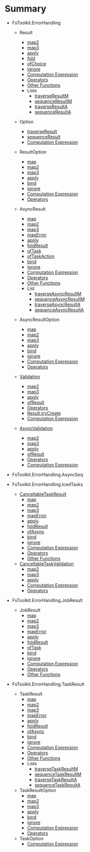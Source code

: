 # Summary

* FsToolkit.ErrorHandling
  * Result
    * [map2](result/map2.md)
    * [map3](result/map3.md)
    * [apply](result/apply.md)
    * [fold](result/fold.md)
    * [ofChoice](result/ofChoice.md)
    * [ignore](result/ignore.md)
    * [Computation Expression](result/ce.md)
    * [Operators](result/operators.md)
    * [Other Functions](result/others.md)
    * Lists
      * [traverseResultM](list/traverseResultM.md)
      * [sequenceResultM](list/sequenceResultM.md)
      * [traverseResultA](list/traverseResultA.md)
      * [sequenceResultA](list/sequenceResultA.md)

  * Option
    * [traverseResult](option/traverseResult.md)
    * [sequenceResult](option/sequenceResult.md)
    * [Computation Expression](option/ce.md)

  * ResultOption
    * [map](resultOption/map.md)
    * [map2](resultOption/map2.md)
    * [map3](resultOption/map3.md)
    * [apply](resultOption/apply.md)
    * [bind](resultOption/bind.md)
    * [ignore](resultOption/ignore.md)
    * [Computation Expression](resultOption/ce.md)
    * [Operators](resultOption/operators.md)

  * AsyncResult
    * [map](asyncResult/map.md)
    * [map2](asyncResult/map2.md)
    * [map3](asyncResult/map3.md)
    * [mapError](asyncResult/mapError.md)
    * [apply](asyncResult/apply.md)
    * [foldResult](asyncResult/foldResult.md)
    * [ofTask](asyncResult/ofTask.md)
    * [ofTaskAction](asyncResult/ofTaskAction.md)
    * [bind](asyncResult/bind.md)
    * [ignore](asyncResult/ignore.md)
    * [Computation Expression](asyncResult/ce.md)
    * [Operators](asyncResult/operators.md)
    * [Other Functions](asyncResult/others.md)
    * List
      * [traverseAsyncResultM](list/traverseAsyncResultM.md)
      * [sequenceAsyncResultM](list/sequenceAsyncResultM.md)
      * [traverseAsyncResultA](list/traverseAsyncResultA.md)
      * [sequenceAsyncResultA](list/sequenceAsyncResultA.md)

  * AsyncResultOption
    * [map](asyncResultOption/map.md)
    * [map2](asyncResultOption/map2.md)
    * [map3](asyncResultOption/map3.md)
    * [apply](asyncResultOption/apply.md)
    * [bind](asyncResultOption/bind.md)
    * [ignore](asyncResultOption/ignore.md)
    * [Computation Expression](asyncResultOption/ce.md)
    * [Operators](asyncResultOption/operators.md)

  * [Validation](validation/index.md)
    * [map2](validation/map2.md)
    * [map3](validation/map3.md)
    * [apply](validation/apply.md)
    * [ofResult](validation/ofResult.md)
    * [Operators](validation/operators.md)
    * [Result.tryCreate](validation/tryCreate.md)
    * [Computation Expression](validation/ce.md)

  * [AsyncValidation](asyncValidation/index.md)
    * [map2](asyncValidation/map2.md)
    * [map3](asyncValidation/map3.md)
    * [apply](asyncValidation/apply.md)
    * [ofResult](asyncValidation/ofResult.md)
    * [Operators](asyncValidation/operators.md)
    * [Computation Expression](asyncValidation/ce.md)

* FsToolkit.ErrorHandling.AsyncSeq
* FsToolkit.ErrorHandling.IcedTasks
  * [CancellableTaskResult](cancellableTaskResult/index.md)
    * [map](cancellableTaskResult/map.md)
    * [map2](cancellableTaskResult/map2.md)
    * [map3](cancellableTaskResult/map3.md)
    * [mapError](cancellableTaskResult/mapError.md)
    * [apply](cancellableTaskResult/apply.md)
    * [foldResult](cancellableTaskResult/foldResult.md)
    * [ofAsync](cancellableTaskResult/ofAsync.md)
    * [bind](cancellableTaskResult/bind.md)
    * [ignore](cancellableTaskResult/ignore.md)
    * [Computation Expression](cancellableTaskResult/ce.md)
    * [Operators](cancellableTaskResult/operators.md)
    * [Other Functions](cancellableTaskResult/others.md)
  * [CancellableTaskValidation](cancellableTaskValidation/index.md)
    * [map2](cancellableTaskValidation/map2.md)
    * [map3](cancellableTaskValidation/map3.md)
    * [apply](cancellableTaskValidation/apply.md)
    * [Computation Expression](cancellableTaskValidation/ce.md)
    * [Operators](cancellableTaskValidation/operators.md)
* FsToolkit.ErrorHandling.JobResult
  * JobResult
      * [map](jobResult/map.md)
      * [map2](jobResult/map2.md)
      * [map3](jobResult/map3.md)
      * [mapError](jobResult/mapError.md)
      * [apply](jobResult/apply.md)
      * [foldResult](jobResult/foldResult.md)
      * [ofTask](jobResult/ofTask.md)
      * [bind](jobResult/bind.md)
      * [ignore](jobResult/ignore.md)
      * [Computation Expression](jobResult/ce.md)
      * [Operators](jobResult/operators.md)
      * [Other Functions](jobResult/others.md)
* FsToolkit.ErrorHandling.TaskResult
  * TaskResult
    * [map](taskResult/map.md)
    * [map2](taskResult/map2.md)
    * [map3](taskResult/map3.md)
    * [mapError](taskResult/mapError.md)
    * [apply](taskResult/apply.md)
    * [foldResult](taskResult/foldResult.md)
    * [ofAsync](taskResult/ofAsync.md)
    * [bind](taskResult/bind.md)
    * [ignore](taskResult/ignore.md)
    * [Computation Expression](taskResult/ce.md)
    * [Operators](taskResult/operators.md)
    * [Other Functions](taskResult/others.md)
    * Lists
      * [traverseTaskResultM](list/traverseTaskResultM.md)
      * [sequenceTaskResultM](list/sequenceTaskResultM.md)
      * [traverseTaskResultA](list/traverseTaskResultA.md)
      * [sequenceTaskResultA](list/sequenceTaskResultA.md)
  * TaskResultOption
    * [map](taskResultOption/map.md)
    * [map2](taskResultOption/map2.md)
    * [map3](taskResultOption/map3.md)
    * [apply](taskResultOption/apply.md)
    * [bind](taskResultOption/bind.md)
    * [ignore](taskResultOption/ignore.md)
    * [Computation Expression](taskResultOption/ce.md)
    * [Operators](taskResultOption/operators.md)
  * TaskOption
    * [Computation Expression](taskOption/ce.md)
